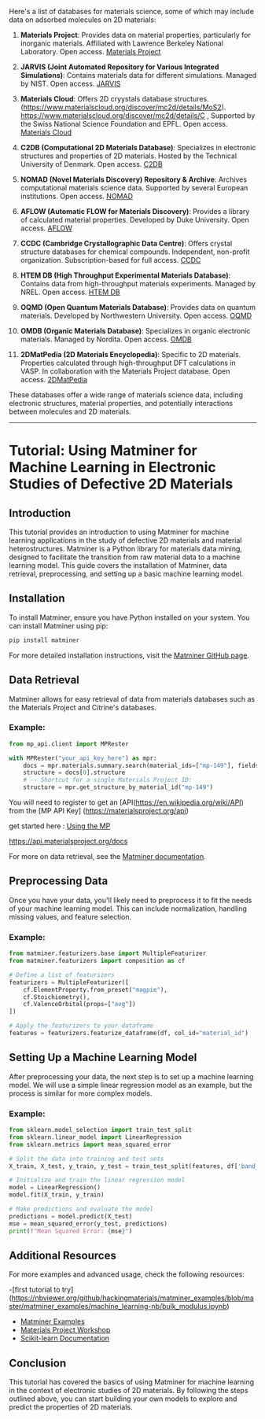 Here's a list of databases for materials science, some of which may include data on adsorbed molecules on 2D materials:

1. **Materials Project**: Provides data on material properties, particularly for inorganic materials. Affiliated with Lawrence Berkeley National Laboratory. Open access.
   [Materials Project](https://materialsproject.org)

2. **JARVIS (Joint Automated Repository for Various Integrated Simulations)**: Contains materials data for different simulations. Managed by NIST. Open access.
   [JARVIS](https://jarvis.nist.gov)

3. **Materials Cloud**: Offers 2D cryystals database structures. (https://www.materialscloud.org/discover/mc2d/details/MoS2). https://www.materialscloud.org/discover/mc2d/details/C ,  Supported by the Swiss National Science Foundation and EPFL. Open access.
   [Materials Cloud](https://www.materialscloud.org)

4. **C2DB (Computational 2D Materials Database)**: Specializes in electronic structures and properties of 2D materials. Hosted by the Technical University of Denmark. Open access.
   [C2DB](https://cmr.fysik.dtu.dk/c2db/c2db.html)

5. **NOMAD (Novel Materials Discovery) Repository & Archive**: Archives computational materials science data. Supported by several European institutions. Open access.
   [NOMAD](https://nomad-lab.eu)

6. **AFLOW (Automatic FLOW for Materials Discovery)**: Provides a library of calculated material properties. Developed by Duke University. Open access.
   [AFLOW](http://www.aflowlib.org)

7. **CCDC (Cambridge Crystallographic Data Centre)**: Offers crystal structure databases for chemical compounds. Independent, non-profit organization. Subscription-based for full access.
   [CCDC](https://www.ccdc.cam.ac.uk)

8. **HTEM DB (High Throughput Experimental Materials Database)**: Contains data from high-throughput materials experiments. Managed by NREL. Open access.
   [HTEM DB](https://htem.nrel.gov)

9. **OQMD (Open Quantum Materials Database)**: Provides data on quantum materials. Developed by Northwestern University. Open access.
   [OQMD](http://oqmd.org)

10. **OMDB (Organic Materials Database)**: Specializes in organic electronic materials. Managed by Nordita. Open access.
   [OMDB](https://omdb.mathub.io)

11. **2DMatPedia (2D Materials Encyclopedia)**: Specific to 2D materials. Properties calculated through high-throughput DFT calculations in VASP. In collaboration with the Materials Project database. Open access.
    [2DMatPedia](http://www.2dmatpedia.org/)


These databases offer a wide range of materials science data, including electronic structures, material properties, and potentially interactions between molecules and 2D materials.

---


# Tutorial: Using Matminer for Machine Learning in Electronic Studies of Defective 2D Materials

## Introduction

This tutorial provides an introduction to using Matminer for machine learning applications in the study of defective 2D materials and material heterostructures. Matminer is a Python library for materials data mining, designed to facilitate the transition from raw material data to a machine learning model. This guide covers the installation of Matminer, data retrieval, preprocessing, and setting up a basic machine learning model.

## Installation

To install Matminer, ensure you have Python installed on your system. You can install Matminer using pip:

```markdown
pip install matminer
```

For more detailed installation instructions, visit the [Matminer GitHub page](https://github.com/hackingmaterials/matminer).

## Data Retrieval

Matminer allows for easy retrieval of data from materials databases such as the Materials Project and Citrine's databases.

### Example:

```python
from mp_api.client import MPRester

with MPRester("your_api_key_here") as mpr:
    docs = mpr.materials.summary.search(material_ids=["mp-149"], fields=["structure"])
    structure = docs[0].structure
    # -- Shortcut for a single Materials Project ID:
    structure = mpr.get_structure_by_material_id("mp-149")
```

You will need to register to get an [API(https://en.wikipedia.org/wiki/API) from the [MP API Key] (https://materialsproject.org/api) 

get started here : [Using the MP](https://docs.materialsproject.org/downloading-data/using-the-api/getting-started)

https://api.materialsproject.org/docs

For more on data retrieval, see the [Matminer documentation](https://hackingmaterials.lbl.gov/matminer/).

## Preprocessing Data

Once you have your data, you'll likely need to preprocess it to fit the needs of your machine learning model. This can include normalization, handling missing values, and feature selection.

### Example:

```python
from matminer.featurizers.base import MultipleFeaturizer
from matminer.featurizers import composition as cf

# Define a list of featurizers
featurizers = MultipleFeaturizer([
    cf.ElementProperty.from_preset("magpie"),
    cf.Stoichiometry(),
    cf.ValenceOrbital(props=["avg"])
])

# Apply the featurizers to your dataframe
features = featurizers.featurize_dataframe(df, col_id="material_id")
```

## Setting Up a Machine Learning Model

After preprocessing your data, the next step is to set up a machine learning model. We will use a simple linear regression model as an example, but the process is similar for more complex models.

### Example:

```python
from sklearn.model_selection import train_test_split
from sklearn.linear_model import LinearRegression
from sklearn.metrics import mean_squared_error

# Split the data into training and test sets
X_train, X_test, y_train, y_test = train_test_split(features, df['band_gap'], test_size=0.2, random_state=42)

# Initialize and train the linear regression model
model = LinearRegression()
model.fit(X_train, y_train)

# Make predictions and evaluate the model
predictions = model.predict(X_test)
mse = mean_squared_error(y_test, predictions)
print(f"Mean Squared Error: {mse}")
```

## Additional Resources

For more examples and advanced usage, check the following resources:

-[first tutorial to try] (https://nbviewer.org/github/hackingmaterials/matminer_examples/blob/master/matminer_examples/machine_learning-nb/bulk_modulus.ipynb) 
- [Matminer Examples](https://nbviewer.jupyter.org/github/hackingmaterials/matminer_examples/tree/master/)
- [Materials Project Workshop](https://workshop.materialsproject.org/)
- [Scikit-learn Documentation](https://scikit-learn.org/stable/)

## Conclusion

This tutorial has covered the basics of using Matminer for machine learning in the context of electronic studies of 2D materials. By following the steps outlined above, you can start building your own models to explore and predict the properties of 2D materials.
